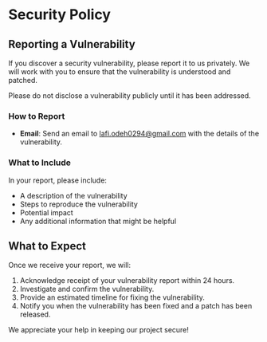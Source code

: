 
# Security Policy

## Reporting a Vulnerability

If you discover a security vulnerability, please report it to us privately. We will work with you to ensure that the vulnerability is understood and patched.

Please do not disclose a vulnerability publicly until it has been addressed.

### How to Report

- **Email**: Send an email to [lafi.odeh0294@gmail.com](mailto:lafi.odeh0294@gmail.com) with the details of the vulnerability.

### What to Include

In your report, please include:

- A description of the vulnerability
- Steps to reproduce the vulnerability
- Potential impact
- Any additional information that might be helpful

## What to Expect

Once we receive your report, we will:

1. Acknowledge receipt of your vulnerability report within 24 hours.
2. Investigate and confirm the vulnerability.
3. Provide an estimated timeline for fixing the vulnerability.
4. Notify you when the vulnerability has been fixed and a patch has been released.

We appreciate your help in keeping our project secure!
